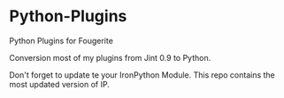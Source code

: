 Python-Plugins
==============

Python Plugins for Fougerite

Conversion most of my plugins from Jint 0.9 to Python.


Don't forget to update te your IronPython Module. This repo contains the most updated version of IP.
